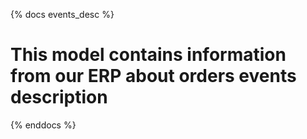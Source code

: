 {% docs events_desc %}
# This model contains information from our ERP about orders events description

{% enddocs %}